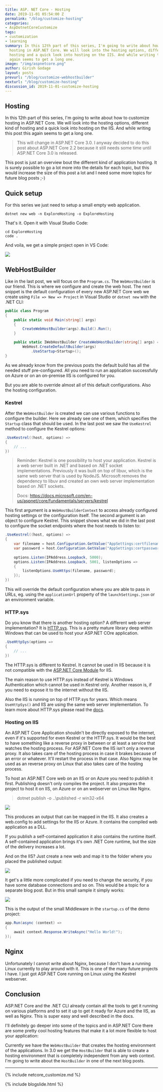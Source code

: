 ```yaml
---
title: ASP. NET Core - Hosting
date: 2019-11-01 05:54:00 Z
permalink: "/blog/customize-hosting"
categories:
- AspDotnetCoreCustomize
tags:
- customization
- learning
summary: In this 12th part of this series, I'm going to write about how to customize
  hosting in ASP.NET Core. We will look into the hosting options, different kind of
  hosting and a quick look into hosting on the IIS. And while writing this post this
  again seems to get a long one.
image: "/img/aspnetcore.png"
author: Girish Godage
layout: posts
prevurl: "/blog/customize-webhostbuilder"
nexturl: "/blog/customize-hosting"
discussion_id: 2019-11-01-customize-hosting
---
```


## Hosting

In this 12th part of this series, I'm going to write about how to customize hosting in ASP.NET Core. We will look into the hosting options, different kind of hosting and a quick look into hosting on the IIS. And while writing this post this again seems to get a long one.

> This will change in ASP.NET Core 3.0. I anyway decided to do this post about ASP.NET Core 2.2 because it still needs some time until ASP.NET Core 3.0 is released.

This post is just an overview bout the different kind of application hosting. It is surely possible to go a lot more into the details for each topic, but this would increase the size of this post a lot and I need some more topics for future blog posts ;-)

## Quick setup

For this series we just need to setup a small empty web application.

```shell
dotnet new web -n ExploreHosting -o ExploreHosting
```

That's it. Open it with Visual Studio Code:

```shell
cd ExploreHosting
code .
```

And voila, we get a simple project open in VS Code:

![](/img/customize-aspnetcore/simpleproject.PNG)

## WebHostBuilder

Like in the last post, we will focus on the `Program.cs`. The `WebHostBuilder` is our friend. This is where we configure and create the web host. The next snippet is the default configuration of every new ASP.NET Core web we create using `File => New => Project` in Visual Studio or `dotnet new` with the .NET CLI:

```csharp
public class Program
{
    public static void Main(string[] args)
    {
        CreateWebHostBuilder(args).Build().Run();
    }

    public static IWebHostBuilder CreateWebHostBuilder(string[] args) =>
        WebHost.CreateDefaultBuilder(args)
        	.UseStartup<Startup>();
}
```

As we already know from the previous posts the default build has all the needed stuff pre-configured. All you need to run an application successfully on Azure or on an on-premise IIS is configured for you.

But you are able to override almost all of this default configurations. Also the hosting configuration.

### Kestrel

After the `WebHostBuilder` is created we can use various functions to configure the builder. Here we already see one of them, which specifies the `Startup` class that should be used. In the last post we saw the `UseKestrel` method to configure the Kestrel options:

```csharp
.UseKestrel((host, options) =>
{
    // ...
})
```

> Reminder: Kestrel is one possibility to host your application. Kestrel is a web server built in .NET and based on .NET socket implementations. Previously it was built on top of libuv, which is the same web server that is used by NodeJS. Microsoft removes the dependency to libuv and created an own web server implementation based on .NET sockets.
>
> Docs: https://docs.microsoft.com/en-us/aspnet/core/fundamentals/servers/kestrel

This first argument is a `WebHostBuilderContext` to access already configured hosting settings or the configuration itself. The second argument is an object to configure Kestrel. This snippet shows what we did in the last post to configure the socket endpoints where the host needs to listen to:

```csharp
.UseKestrel((host, options) =>
{
    var filename = host.Configuration.GetValue("AppSettings:certfilename", "");
    var password = host.Configuration.GetValue("AppSettings:certpassword", "");
    
    options.Listen(IPAddress.Loopback, 5000);
    options.Listen(IPAddress.Loopback, 5001, listenOptions =>
    {
        listenOptions.UseHttps(filename, password);
    });
})
```

This will override the default configuration where you are able to pass in URLs, eg. using the `applicationUrl` property of the `launchSettings.json` or an environment variable.

### HTTP.sys

Do you know that there is another hosting option? A different web server implementation? It is [HTTP.sys](https://docs.microsoft.com/en-us/aspnet/core/fundamentals/servers/httpsys). This is a pretty mature library deep within Windows that can be used to host your ASP.NET COre application.

```csharp
.UseHttpSys(options =>
{
    // ...
})
```

The HTTP.sys is different to Kestrel. It cannot be used in IIS because it is not compatible with the [ASP.NET Core Module](https://docs.microsoft.com/en-us/aspnet/core/host-and-deploy/aspnet-core-module?view=aspnetcore-2.2) for IIS. 

The main reason to use HTTP.sys instead of Kestrel is Windows Authentication which cannot be used in Kestrel only. Another reason is, if you need to expose it to the internet without the IIS. 

Also the IIS is running on top of HTTP.sys for years. Which means `UseHttpSys()` and IIS are using the same web server implementation. To learn more about HTTP.sys please read the [docs](https://docs.microsoft.com/en-us/aspnet/core/fundamentals/servers/httpsys).

### Hosting on IIS 

An ASP.NET Core Application shouldn't be directly exposed to the internet, even if it's supported for even Kestrel or the HTTP.sys. It would be the best to have something like a reverse proxy in between or at least a service that watches the hosting process. For ASP.NET Core the IIS isn't only a reverse proxy. It also takes care of the hosting process in case it brakes because of an error or whatever. It'll restart the process in that case. Also Nginx may be used as an reverse proxy on Linux that also takes care of the hosting process.

To host an ASP.NET Core web on an IIS or on Azure you need to publish it first. Publishing doesn't only compiles the project. It also prepares the project to host it on IIS, on Azure or on an webserver on Linux like Nginx. 

> dotnet publish -o ..\published -r win32-x64

![](/img/customize-aspnetcore/dotnet-publish.png)

This produces an output that can be mapped in the IIS. It also creates a web.config to add settings for the IIS or Azure. It contains the compiled web application as a DLL. 

If you publish a self-contained application it also contains the runtime itself. A self-contained application brings it's own .NET Core runtime, but the size of the delivery increases a lot. 

And on the IIS? Just create a new web and map it to the folder where you placed the published output:

![](/img/customize-aspnetcore/iis-hosting.png)

It get's a little more complicated if you need to change the security, if you have some database connections and so on. This would be a topic for a separate blog post. But in this small sample it simply works:

![](/img/customize-aspnetcore/iis-hosted.PNG)

This is the output of the small Middleware in the `startup.cs` of the demo project:

```csharp
app.Run(async (context) =>
{
    await context.Response.WriteAsync("Hello World!");
});
```

## Nginx

Unfortunately I cannot write about Nginx, because I don't have a running Linux currently to play around with it. This is one of the many future projects I have. I just got ASP.NET Core running on Linux using the Kestrel webserver.

## Conclusion

ASP.NET Core and the .NET CLI already contain all the tools to get it running on various platforms and to set it up to get it ready for Azure and the IIS, as well as Nginx. This is super easy and well described in the docs.

I'll definitely go deeper into some of the topics and in ASP.NET Core there are some pretty cool hosting features that make it a lot more flexible to host your application: 

Currently we have the `WebHostBuilder` that creates the hosting environment of the applications. In 3.0 we get the `HostBuilder` that is able to create a hosting environment that is completely independent from any web context. I'm going to write about the `HostBuilder` in one of the next blog posts.


---
{% include netcore_customize.md %}

{% include blogslide.html %}

